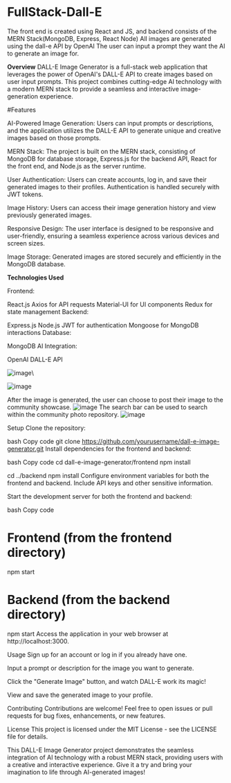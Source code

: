 # FullStack-Dall-E
The front end is created using React and JS, and backend consists of the MERN Stack(MongoDB, Express, React Node) All images are generated using the dall-e API by OpenAI
The user can input a prompt they want the AI to generate an image for.

**Overview**
DALL-E Image Generator is a full-stack web application that leverages the power of OpenAI's DALL-E API to create images based on user input prompts. This project combines cutting-edge AI technology with a modern MERN stack to provide a seamless and interactive image-generation experience.

#Features

AI-Powered Image Generation: Users can input prompts or descriptions, and the application utilizes the DALL-E API to generate unique and creative images based on those prompts.

MERN Stack: The project is built on the MERN stack, consisting of MongoDB for database storage, Express.js for the backend API, React for the front end, and Node.js as the server runtime.

User Authentication: Users can create accounts, log in, and save their generated images to their profiles. Authentication is handled securely with JWT tokens.

Image History: Users can access their image generation history and view previously generated images.

Responsive Design: The user interface is designed to be responsive and user-friendly, ensuring a seamless experience across various devices and screen sizes.

Image Storage: Generated images are stored securely and efficiently in the MongoDB database.

**Technologies Used**

Frontend:

React.js
Axios for API requests
Material-UI for UI components
Redux for state management
Backend:

Express.js
Node.js
JWT for authentication
Mongoose for MongoDB interactions
Database:

MongoDB
AI Integration:

OpenAI DALL-E API

![image](https://github.com/ThomasOli/FullStack-Dall-E/assets/51518411/840ac90d-dab5-4770-b9db-0c902748173a)\

![image](https://github.com/ThomasOli/FullStack-Dall-E/assets/51518411/89b03ede-3bd6-4162-99c4-9b332f884529)

After the image is generated, the user can choose to post their image to the community showcase.
![image](https://github.com/ThomasOli/FullStack-Dall-E/assets/51518411/b35b6a68-6ea4-46d8-bb40-f78fd578ae19)
The search bar can be used to search within the community photo repository.
![image](https://github.com/ThomasOli/FullStack-Dall-E/assets/51518411/6e4dfd07-ada5-4386-a560-f8e65dac75f5)






Setup
Clone the repository:

bash
Copy code
git clone https://github.com/yourusername/dall-e-image-generator.git
Install dependencies for the frontend and backend:

bash
Copy code
cd dall-e-image-generator/frontend
npm install

cd ../backend
npm install
Configure environment variables for both the frontend and backend. Include API keys and other sensitive information.

Start the development server for both the frontend and backend:

bash
Copy code
# Frontend (from the frontend directory)
npm start

# Backend (from the backend directory)
npm start
Access the application in your web browser at http://localhost:3000.

Usage
Sign up for an account or log in if you already have one.

Input a prompt or description for the image you want to generate.

Click the "Generate Image" button, and watch DALL-E work its magic!

View and save the generated image to your profile.

Contributing
Contributions are welcome! Feel free to open issues or pull requests for bug fixes, enhancements, or new features.

License
This project is licensed under the MIT License - see the LICENSE file for details.

This DALL-E Image Generator project demonstrates the seamless integration of AI technology with a robust MERN stack, providing users with a creative and interactive experience. Give it a try and bring your imagination to life through AI-generated images!
